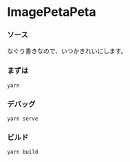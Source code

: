 # ImagePetaPeta

### ソース
なぐり書きなので、いつかきれいにします。

### まずは
```
yarn
```

### デバッグ
```
yarn serve
```

### ビルド
```
yarn build
```
